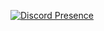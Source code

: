

[![Discord Presence](https://lanyard-profile-readme.vercel.app/api/677194506621288448)](https://discord.com/users/369118440730001418)
